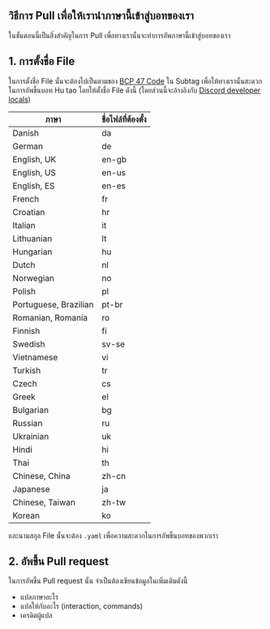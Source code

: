 ## วิธีการ Pull เพื่อให้เรานำภาษานี้เข้าสู่บอทของเรา
ในขั้นตอนนี้เป็นสิ่งสำคัญในการ Pull เพื่อทางเรานั้นจะทำการอัพภาษานี้เข้าสู่บอทของเรา

## 1. การตั้งชื่อ File
ในการตั้งชื่อ File นั้นจะต้องไปเป็นตามของ [BCP 47 Code](https://en.wikipedia.org/wiki/IETF_language_tag#List_of_subtags) 
ใน Subtag เพื่อให้ทางเรานั้นสะดวกในการอัพขึ้นบอท Hu tao โดยให้ตั้งชื่อ File ดังนี้ (โดยส่วนนี้จะอ้างอิงกับ [Discord developer locals](https://discord.com/developers/docs/reference#locales))

|             ภาษา          | ชื่อไฟล์ที่ต้องตั้ง |
|---------------------------|------------|
|  Danish                   |   da       |
|  German                   |   de       |
|  English, UK              |   en-gb    |
|  English, US              |   en-us    |
|  English, ES              |   en-es    |
|  French	                |   fr       |
|  Croatian                 |   hr       |
|  Italian                  |   it       |
|  Lithuanian               |   lt       |
|  Hungarian                |   hu       |
|  Dutch                    |   nl       |
|  Norwegian                |   no       |
|  Polish                   |   pl       |
|  Portuguese, Brazilian    |   pt-br    |
|  Romanian, Romania        |   ro       |
|  Finnish                  |   fi       |
|  Swedish                  |   sv-se    |
|  Vietnamese               |   vi       |
|  Turkish                  |   tr       |
|  Czech                    |   cs       |
|  Greek                    |   el       |
|  Bulgarian                |   bg       |
|  Russian                  |   ru       |
|  Ukrainian                |   uk       |
|  Hindi                    |   hi       |
|  Thai                     |   th       |
|  Chinese, China           |   zh-cn    |
|  Japanese                 |   ja       |
|  Chinese, Taiwan          |   zh-tw    |
|  Korean                   |   ko       |

และนามสกุล File นั้นจะต้อง `.yaml` เพื่อความสะดวกในการอัพขึ้นบอทของพวกเรา

## 2. อัพขึ้น Pull request
ในการอัพขึ้น Pull request นั้น จำเป็นต้องเขียนข้อมูลในเพิ่มเติมดังนี้
- แปลภาษาอะไร
- แปลให้กับอะไร (interaction, commands)
- เครดิตผู้แปล